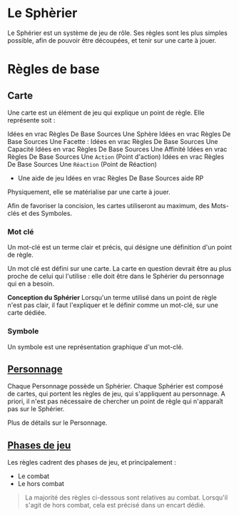 # Le Sphèrier

Le Sphérier est un système de jeu de rôle. Ses règles sont les plus simples possible, afin de pouvoir être découpées, et tenir sur une carte à jouer. 

# Règles de base

## Carte

Une carte est un élément de jeu qui explique un point de règle. Elle représente soit :

 Idées en vrac Règles De Base Sources Une Sphère
 Idées en vrac Règles De Base Sources Une Facette :
 Idées en vrac Règles De Base Sources Une Capacité
 Idées en vrac Règles De Base Sources Une Affinité
 Idées en vrac Règles De Base Sources Une `Action` (Point d'action)
 Idées en vrac Règles De Base Sources Une `Réaction` (Point de Réaction)
* Une aide de jeu 
 Idées en vrac Règles De Base Sources aide RP

Physiquement, elle se matérialise par une carte à jouer. 

Afin de favoriser la concision, les cartes utiliseront au maximum, des Mots-clés et des Symboles.

### Mot clé 
Un mot-clé est un terme clair et précis, qui désigne une définition d'un point de règle.

Un mot clé est défini sur une carte. La carte en question devrait être au plus proche de celui qui l'utilise : elle doit être dans le Sphérier du personnage qui en a besoin. 

**Conception du Sphérier**
Lorsqu'un terme utilisé dans un point de règle n'est pas clair, il faut l'expliquer et le définir comme un mot-clé, sur une carte dédiée.

### Symbole

Un symbole est une représentation graphique d'un mot-clé.

## [Personnage](https://trello.com/c/j5txrEnh)

Chaque Personnage possède un Sphérier. Chaque Sphérier est composé de cartes, qui portent les règles de jeu, qui s'appliquent au personnage.
A priori, il n'est pas nécessaire de chercher un point de règle qui n'apparaît pas sur le Sphérier.

Plus de détails sur le Personnage.

## [Phases de jeu](https://trello.com/c/PmgRVPin)

Les règles cadrent des phases de jeu, et principalement :
- Le combat
- Le hors combat

> La majorité des règles ci-dessous sont relatives au combat. Lorsqu'il s'agit de hors combat, cela est précisé dans un encart dédié.
